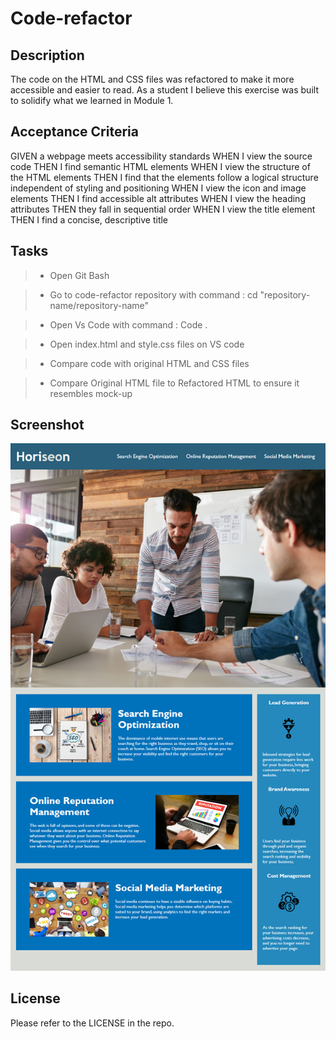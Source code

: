 # Code-refactor

## Description

The code on the HTML and CSS files was refactored to make it more accessible and easier to read. As a student I believe this exercise was built to solidify what we learned in Module 1.

## Acceptance Criteria

GIVEN a webpage meets accessibility standards
WHEN I view the source code
THEN I find semantic HTML elements
WHEN I view the structure of the HTML elements
THEN I find that the elements follow a logical structure independent of styling and positioning
WHEN I view the icon and image elements
THEN I find accessible alt attributes
WHEN I view the heading attributes
THEN they fall in sequential order
WHEN I view the title element
THEN I find a concise, descriptive title

## Tasks

> * Open Git Bash

> * Go to code-refactor repository with command : cd "repository-name/repository-name"

> * Open Vs Code with command : Code .

> * Open index.html and style.css files on VS code

> * Compare code with original HTML and CSS files

> * Compare Original HTML file to Refactored HTML to ensure it resembles mock-up

## Screenshot

![The Horiseon webpage includes a navigation bar, a header image, and cards with text and images at the bottom of the page.](./assets/images/01-html-css-git-homework-demo.png)

## License

Please refer to the LICENSE in the repo.